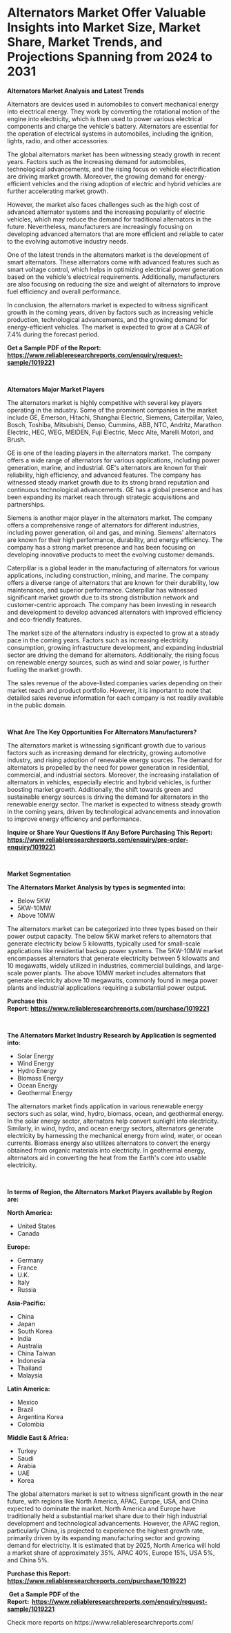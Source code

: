 <p><h1>Alternators Market Offer Valuable Insights into Market Size, Market Share, Market Trends, and Projections Spanning from 2024 to 2031</h1></p><p><strong>Alternators Market Analysis and Latest Trends</strong></p>
<p><p>Alternators are devices used in automobiles to convert mechanical energy into electrical energy. They work by converting the rotational motion of the engine into electricity, which is then used to power various electrical components and charge the vehicle's battery. Alternators are essential for the operation of electrical systems in automobiles, including the ignition, lights, radio, and other accessories.</p><p>The global alternators market has been witnessing steady growth in recent years. Factors such as the increasing demand for automobiles, technological advancements, and the rising focus on vehicle electrification are driving market growth. Moreover, the growing demand for energy-efficient vehicles and the rising adoption of electric and hybrid vehicles are further accelerating market growth.</p><p>However, the market also faces challenges such as the high cost of advanced alternator systems and the increasing popularity of electric vehicles, which may reduce the demand for traditional alternators in the future. Nevertheless, manufacturers are increasingly focusing on developing advanced alternators that are more efficient and reliable to cater to the evolving automotive industry needs.</p><p>One of the latest trends in the alternators market is the development of smart alternators. These alternators come with advanced features such as smart voltage control, which helps in optimizing electrical power generation based on the vehicle's electrical requirements. Additionally, manufacturers are also focusing on reducing the size and weight of alternators to improve fuel efficiency and overall performance.</p><p>In conclusion, the alternators market is expected to witness significant growth in the coming years, driven by factors such as increasing vehicle production, technological advancements, and the growing demand for energy-efficient vehicles. The market is expected to grow at a CAGR of 7.4% during the forecast period.</p></p>
<p><strong>Get a Sample PDF of the Report:&nbsp; <a href="https://www.reliableresearchreports.com/enquiry/request-sample/1019221">https://www.reliableresearchreports.com/enquiry/request-sample/1019221</a></strong></p>
<p>&nbsp;</p>
<p><strong>Alternators Major Market Players</strong></p>
<p><p>The alternators market is highly competitive with several key players operating in the industry. Some of the prominent companies in the market include GE, Emerson, Hitachi, Shanghai Electric, Siemens, Caterpillar, Valeo, Bosch, Toshiba, Mitsubishi, Denso, Cummins, ABB, NTC, Andritz, Marathon Electric, HEC, WEG, MEIDEN, Fuji Electric, Mecc Alte, Marelli Motori, and Brush.</p><p>GE is one of the leading players in the alternators market. The company offers a wide range of alternators for various applications, including power generation, marine, and industrial. GE's alternators are known for their reliability, high efficiency, and advanced features. The company has witnessed steady market growth due to its strong brand reputation and continuous technological advancements. GE has a global presence and has been expanding its market reach through strategic acquisitions and partnerships.</p><p>Siemens is another major player in the alternators market. The company offers a comprehensive range of alternators for different industries, including power generation, oil and gas, and mining. Siemens' alternators are known for their high performance, durability, and energy efficiency. The company has a strong market presence and has been focusing on developing innovative products to meet the evolving customer demands.</p><p>Caterpillar is a global leader in the manufacturing of alternators for various applications, including construction, mining, and marine. The company offers a diverse range of alternators that are known for their durability, low maintenance, and superior performance. Caterpillar has witnessed significant market growth due to its strong distribution network and customer-centric approach. The company has been investing in research and development to develop advanced alternators with improved efficiency and eco-friendly features.</p><p>The market size of the alternators industry is expected to grow at a steady pace in the coming years. Factors such as increasing electricity consumption, growing infrastructure development, and expanding industrial sector are driving the demand for alternators. Additionally, the rising focus on renewable energy sources, such as wind and solar power, is further fueling the market growth.</p><p>The sales revenue of the above-listed companies varies depending on their market reach and product portfolio. However, it is important to note that detailed sales revenue information for each company is not readily available in the public domain.</p></p>
<p>&nbsp;</p>
<p><strong>What Are The Key Opportunities For Alternators Manufacturers?</strong></p>
<p><p>The alternators market is witnessing significant growth due to various factors such as increasing demand for electricity, growing automotive industry, and rising adoption of renewable energy sources. The demand for alternators is propelled by the need for power generation in residential, commercial, and industrial sectors. Moreover, the increasing installation of alternators in vehicles, especially electric and hybrid vehicles, is further boosting market growth. Additionally, the shift towards green and sustainable energy sources is driving the demand for alternators in the renewable energy sector. The market is expected to witness steady growth in the coming years, driven by technological advancements and innovation to improve energy efficiency and performance.</p></p>
<p><strong>Inquire or Share Your Questions If Any Before Purchasing This Report: <a href="https://www.reliableresearchreports.com/enquiry/pre-order-enquiry/1019221">https://www.reliableresearchreports.com/enquiry/pre-order-enquiry/1019221</a></strong></p>
<p>&nbsp;</p>
<p><strong>Market Segmentation</strong></p>
<p><strong>The Alternators Market Analysis by types is segmented into:</strong></p>
<p><ul><li>Below 5KW</li><li>5KW-10MW</li><li>Above 10MW</li></ul></p>
<p><p>The alternators market can be categorized into three types based on their power output capacity. The below 5KW market refers to alternators that generate electricity below 5 kilowatts, typically used for small-scale applications like residential backup power systems. The 5KW-10MW market encompasses alternators that generate electricity between 5 kilowatts and 10 megawatts, widely utilized in industries, commercial buildings, and large-scale power plants. The above 10MW market includes alternators that generate electricity above 10 megawatts, commonly found in mega power plants and industrial applications requiring a substantial power output.</p></p>
<p><strong>Purchase this Report:&nbsp;<a href="https://www.reliableresearchreports.com/purchase/1019221">https://www.reliableresearchreports.com/purchase/1019221</a></strong></p>
<p>&nbsp;</p>
<p><strong>The Alternators Market Industry Research by Application is segmented into:</strong></p>
<p><ul><li>Solar Energy</li><li>Wind Energy</li><li>Hydro Energy</li><li>Biomass Energy</li><li>Ocean Energy</li><li>Geothermal Energy</li></ul></p>
<p><p>The alternators market finds application in various renewable energy sectors such as solar, wind, hydro, biomass, ocean, and geothermal energy. In the solar energy sector, alternators help convert sunlight into electricity. Similarly, in wind, hydro, and ocean energy sectors, alternators generate electricity by harnessing the mechanical energy from wind, water, or ocean currents. Biomass energy also utilizes alternators to convert the energy obtained from organic materials into electricity. In geothermal energy, alternators aid in converting the heat from the Earth's core into usable electricity.</p></p>
<p>&nbsp;</p>
<p><strong>In terms of Region, the Alternators Market Players available by Region are:</strong></p>
<p>
    <p> <strong> North America: </strong>
        <ul>
            <li>United States</li>
            <li>Canada</li>
        </ul>
        </p> 
    <p> <strong> Europe: </strong>
        <ul>
            <li>Germany</li>
            <li>France</li>
            <li>U.K.</li>
            <li>Italy</li>
            <li>Russia</li>
        </ul>
        </p> 
    <p> <strong> Asia-Pacific: </strong>
        <ul>
            <li>China</li>
            <li>Japan</li>
            <li>South Korea</li>
            <li>India</li>
            <li>Australia</li>
            <li>China Taiwan</li>
            <li>Indonesia</li>
            <li>Thailand</li>
            <li>Malaysia</li>
        </ul>
        </p> 
    <p> <strong> Latin America: </strong>
        <ul>
            <li>Mexico</li>
            <li>Brazil</li>
            <li>Argentina Korea</li>
            <li>Colombia</li>
        </ul>
        </p> 
    <p> <strong> Middle East & Africa: </strong>
        <ul>
            <li>Turkey</li>
            <li>Saudi</li>
            <li>Arabia</li>
            <li>UAE</li>
            <li>Korea</li>
        </ul>
    </p>
    </p>
<p><p>The global alternators market is set to witness significant growth in the near future, with regions like North America, APAC, Europe, USA, and China expected to dominate the market. North America and Europe have traditionally held a substantial market share due to their high industrial development and technological advancements. However, the APAC region, particularly China, is projected to experience the highest growth rate, primarily driven by its expanding manufacturing sector and growing demand for electricity. It is estimated that by 2025, North America will hold a market share of approximately 35%, APAC 40%, Europe 15%, USA 5%, and China 5%.</p></p>
<p><strong>Purchase this Report: <a href="https://www.reliableresearchreports.com/purchase/1019221">https://www.reliableresearchreports.com/purchase/1019221</a></strong></p>
<p>&nbsp;<strong>Get a Sample PDF of the Report:&nbsp;&nbsp;<a href="https://www.reliableresearchreports.com/enquiry/request-sample/1019221">https://www.reliableresearchreports.com/enquiry/request-sample/1019221</a></strong></p>
<p><strong></strong></p>
<p>Check more reports on https://www.reliableresearchreports.com/</p>